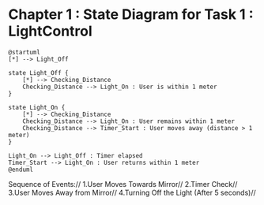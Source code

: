 # Chapter 1 : State Diagram for Task 1 : LightControl
```plantuml
@startuml
[*] --> Light_Off

state Light_Off {
    [*] --> Checking_Distance
    Checking_Distance --> Light_On : User is within 1 meter
}

state Light_On {
    [*] --> Checking_Distance
    Checking_Distance --> Light_On : User remains within 1 meter
    Checking_Distance --> Timer_Start : User moves away (distance > 1 meter)
}

Light_On --> Light_Off : Timer elapsed
Timer_Start --> Light_On : User returns within 1 meter
@enduml

```
Sequence of Events://
1.User Moves Towards Mirror//
2.Timer Check//
3.User Moves Away from Mirror//
4.Turning Off the Light (After 5 seconds)//